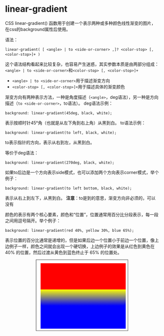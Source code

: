 # linear-gradient

CSS linear-gradient() 函数用于创建一个表示两种或多种颜色线性渐变的图片，在css的background属性后使用。

语法：

```
linear-gradient( [ <angle> | to <side-or-corner> ,]? <color-stop> [, <color-stop>]+ )
```

这个语法结构看起来比较复杂，也容易产生迷惑，其实参数本质是由两部分组成： ```<angle> | to <side-or-corner>```和```<color-stop> [, <color-stop>]+```

- ```<angle> | to <side-or-corner>```用于描述渐变方向
- ```<color-stop> [, <color-stop>]+```用于描述具体的渐变颜色

渐变方向有两种表示方法，一种是角度描述（```<angle>```，deg语法），另一种是方向描述（```to <side-or-corner>```，to语法）。
deg语法示例：

```
background: linear-gradient(45deg, black, white);
```
表示按顺时针45°角（也就是从左下角到右上角）从黑到白。
to语法示例：

```
background: linear-gradient(to left, black, white);
```
to表示指针的方向，表示从右到左，从黑到白。

等价于deg语法：

```
background: linear-gradient(270deg, black, white);
```
如果to后边是一个方向表示side模式，也可以添加两个方向表示corner模式，举个例子：

```
background: linear-gradient(to left bottom, black, white);
```

表示从右上到左下，从黑到白。
**注意**：to是到的意思，渐变方向非必须的，可以没有

颜色的表示有两个核心要素，颜色和“位置”，位置通常用百分比分段表示，每一段之间用逗号隔开。举个例子：

```
background: linear-gradient(red 40%, yellow 30%, blue 65%);
```
表示位置的百分比通常是递增的，但是如果后边一个位置小于前边一个位置，像上边例子一样，颜色之间就会出现一个硬切换，上边例子的效果是从红色到黄色在 40% 的位置，然后过渡从黄色到蓝色终止于 65% 的位置处。

<div align="center">
    <img src=./linear-gradient.png width=60% />
</div>